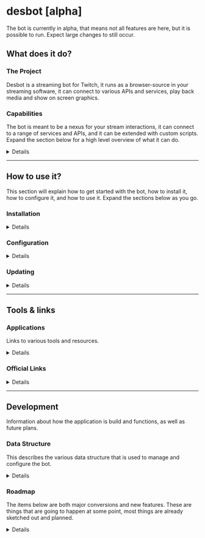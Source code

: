 # desbot [alpha]
The bot is currently in alpha, that means not all features are here, but it is possible to run. Expect large changes to still occur.

## What does it do?

### The Project
Desbot is a streaming bot for Twitch, it runs as a browser-source in your streaming software, it can connect to various APIs and services, play back media and show on screen graphics.  

### Capabilities
The bot is meant to be a nexus for your stream interactions, it can connect to a range of services and APIs, and it can be extended with custom scripts. Expand the section below for a high level overview of what it can do.
<details>

1. Create, manage and listen for Twitch rewards, toggle them on/off depending on a range of conditions, update their settings.
2. Listen to commands from Twitch chat, write to Twitch chat and act on whispers.
3. Post messages and embeds in Discord channels via webhooks.
4. Speak text using Google TTS, read out chat, reward messages, status messages, announcements, support for users to change their own voice. 
   * Comes with a lot of support functions like name cleanup, text cleanup, custom nicks, word to audio replacement, a dictionary for word replacement.
5. Connect to a range of accessory tools: to change SteamVR settings, capture SteamVR screenshots, detect running SteamVR games, send overlays into SteamVR, and more.
6. Connect to OBS Studio using the 4.x Websocket plugin, to show/hide sources and filters, trigger screenshot capture.
7. Write text labels to disk, as well modify a range of settings for various functions in the system.
8. Send key presses to arbitrary applications using PHP to execute an AutoIT v3 component.
9. Can pipe screenshots from both SteamVR and OBS to overlays and/or Discord.
10. Can trigger custom URIs for applications, or load a URL in the background to trigger standard webhooks.
11. Load and post Steam game info & achievements to Twitch chat & Discord.
12. Update the Twitch category from the currently running Steam game automatically.
</details>

---

## How to use it?
This section will explain how to get started with the bot, how to install it, how to configure it, and how to use it. Expand the sections below as you go.

### Installation
<details>

#### Mandatory things
1. You need to have at least one user account on [Twitch][twitch] as that is needed to get through the setup, two is recommended though to avoid complications.
2. A webserver with PHP 8.2 or higher, an easy ready-made solution is [XAMPP][xampp].
   * Inside `php.ini` in `xampp/php` uncomment this line: `extension=sqlite3` by removing the leading `;` to enable the SQLite3 plugin. Then restart Apache.
3. To compile TypeScript you need [Node.JS][nodejs].

#### Good to Have things
1. A secondary [Twitch][twitch] account to use as a bot in chat, so it doesn't look like you are writing all automated messages yourself.
2. [Git][git] installed, possibly with a GUI client, so you can clone the repository and easily pull down new changes, it is also used to name backup archives when using the included backup script.
   * Make sure you can access it in your terminal, run `git version` in the terminal and see if it succeeds, if not it needs to be added to the `PATH` environmental variable. 
3. An API key from [Google][googletts], so you get access to TTS functionality, which is a commonly used feature in the bot.

#### Get the bot
1. Clone this repository to a folder in the document root of your webserver, go to it in the terminal and run `git clone https://github.com/BOLL7708/desbot.git`. If you are using `XAMPP` the root is `xampp/htdocs`.
2. Navigate into the `./scripts` folder and run `1_install.cmd`, this will install dependencies and compile the project.
3. Open the URL to the bot in your browser and go through the setup, see the next section for configuration, the URL should look something like this if you used the defaults: `http://localhost/desbot/`

</details>

### Configuration
<details>

1. You should be seeing the initial setup, which includes signing in with Twitch for both your channel and a second account to act as a bot in chat.
2. After the setup you have access to the main interface, here it is recommended to go to the `🍰 Defaults` section to import default presets and events, this will help you get a very solid base setup and includes things that are not documented yet.
3. Go to  `🎨 Config > Speech > Google Api Key`, and insert your API key if you have one, this to get TTS throughout.
4. Use the `🧰 Tools` section of the editor to perform things like importing existing Twitch rewards, load data for Twitch users, load data for Steam games, connect to a Philips Hue hub, and more.
   * If you have existing rewards on Twitch, it is a good idea to use the import tools in here. Keep in mind that if you want the bot to be able to update and toggle your rewards, they need to be created by the bot. You can still import existing rewards, delete them on Twitch, and then have this bot recreate them from the imported presets.  
</details>

### Updating
<details>

Updating is simple now, just open a terminal in the project and:
1. Navigate to the `./scripts` folder.
2. Run the `2_update.cmd` script.

This should pull down updates using git and rebuild the project. Reloading the editor should show a new version number under the logo in the top left corner. 
</details>

---

## Tools & links
### Applications
Links to various tools and resources.
<details>

#### Things that should or might already be installed
* [XAMPP][xampp] - Used to run the bot locally, as the backend is currently relying on PHP.
* [Git][git] - Used to clone the repository and to check which commit the project is on to name backups.
* [Node.JS][nodejs] - Used to compile TypeScript to JavaScript.
* [Open Broadcaster Software][obs] - Streaming software, used to run the bot as a browser source.

#### Things that are optional accessories that can be used with the bot 
* [AutoIT v3][autoit] - Used to send key presses to arbitrary applications.
* [DB Browser for SQLite][sqlite] - SQLite database browser, useful for inspecting the database.
* [OpenVR2WS][openvr2ws] - Used to connect to SteamVR to leech data from it and remotely change settings.
* [OpenVROverlayPipe][pipe] - Used to launch overlay graphics and notifications in SteamVR.
* [SuperScreenShotterVR][sssvr] - Used to capture screenshots from SteamVR and pipe them to overlays and/or Discord.
</details>

### Official Links
<details>

* [Website][website] - The official website for the bot, contains a lot of information as well as this very ReadMe.
* [Discord][discord] - The official Discord server for the bot, where you can get support and chat with other users.
* [Trello][trello] - The official Trello working board. 
</details>

---

## Development
Information about how the application is build and functions, as well as future plans.

### Data Structure
This describes the various data structure that is used to manage and configure the bot.
<details>

There are a range of data sources used by the events, triggers and actions. These are descibed below.
```mermaid
flowchart LR
    Desbot[DESBOT\nThe bot uses these things to function.]
    Desbot --> Config[CONFIG\nCollections of configuration\nvalues used for various integrations.]
    Desbot --> Preset[PRESET\nManually added data that is meant\nto be reused in multiple places.]
    Desbot --> Setting[SETTING\nAutomatically added data that the bot\nmanages, usually no need to access these.]
    Desbot --> Event[EVENT\nContains triggers\nthat trigger actions.]
    Event --> Trigger[TRIGGER\nThese are the things that\ncauses the bot to perform things.]
    Event --> Action[ACTION\nThese are the things that\nthe bot can cause to happen.]
```
Events are the main way to configure the bot to act on specific triggers to perform a range of actions. The root element is as mentioned the event, then you assign the triggers and actions to it, and the constitutes the entire thing.
</details>

### Roadmap
The items below are both major conversions and new features. These are things that are going to happen at some point, most things are already sketched out and planned.
<details>

1. The DB conversion took 16 months, but it's done, it's on here as there is some polish to do before continuing to the next thing.
2. Convert the backend of the project to Node.JS, this has a number of benefits.
   * NPM libraries for Twitch, Discord, etc. This will offload the API integration maintenance which will help a lot.
   * Node instead of Apache for HTTP serving, this will remove one installation to run the bot.
   * Node instead of PHP for page rendering and DB access, this will make for a more stable connection to SQLite.
   * Node to host a Websocket relay server, instead of relying on a separate application.
   * Node can run some browser APIs that can be offloaded from the browser component.
   * Node can be run on Windows, Mac, Linux and can thus likely run 24/7 on a Raspberry Pi.
3. Presenter - Break out the presentation part into a separate component. This will come automatically with the Node.JS conversion, but could be looked at beforehand. Basically all media playback and on screen overlays will be a separately hosted webpage that gets data over Websockets from the backend.
4. Dashboard - Create a Stream Deck equivalent as a webpage, where reward and system features can be toggled or triggered. This is where the old game reward profile feature will come back as we can persist reward states for the running Steam game.

### Planned Final Bot Structure
This has been the plan for a while, the whole conversion from config files to database with an editor has taken a while, so we're still a bit from splitting up the project and convert it to Node.JS.
```mermaid
flowchart LR
    Desbot[DESBOT]
    Desbot --> Nexus[NEXUS\nThe backend running in Node.JS\nmanaging data I/O and API\nconnections. Will host web\ncomponents and a websocket relay.]
    Nexus --> Presenter[PRESENTER\nWeb component that displays\ngraphics, video and plays back audio.\nUsed as browser source in OBS.]
    Nexus --> Editor[EDITOR\nWeb component that provides\nsetup and configuration.]
    Nexus --> Dashboard[DASHBOARD\nWeb component that provides\na Stream Deck equivalent\nfor managing the system.]
```
</details>

[twitch]: https://twitch.tv

[xampp]: https://www.apachefriends.org/download.html
[git]: https://git-scm.com/downloads
[nodejs]: https://nodejs.org/en/download
[googletts]: https://cloud.google.com/text-to-speech/docs/before-you-begin

[obs]: https://obsproject.com/download
[sqlite]: https://sqlitebrowser.org/dl
[autoit]: https://www.autoitscript.com/site/autoit/downloads
[openvr2ws]: https://github.com/BOLL7708/OpenVR2WS
[pipe]: https://github.com/BOLL7708/OpenVROverlayPipe
[sssvr]: https://github.com/BOLL7708/SuperScreenShotterVR

[website]: https://desbot.app
[discord]: https://desbot.app/discord
[reddit]: https://desbot.app/reddit
[twitter]: https://desbot.app/twitter
[bluesky]: https://desbot.app/bluesky
[trello]: https://desbot.app/trello
